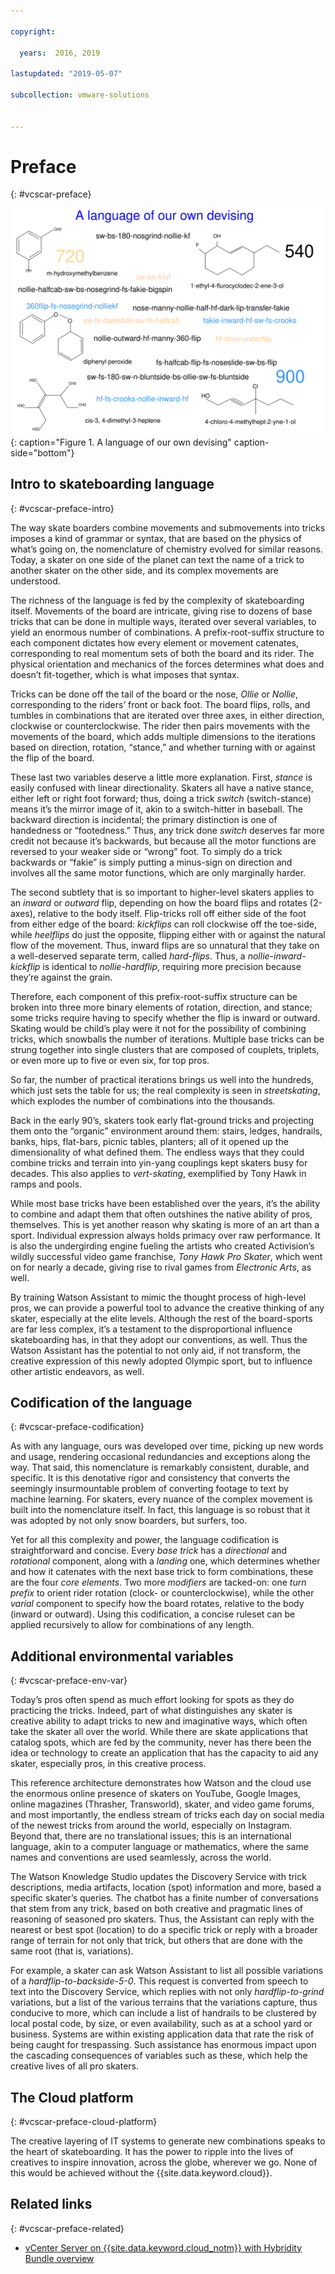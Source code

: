 ```yaml
---

copyright:

  years:  2016, 2019

lastupdated: "2019-05-07"

subcollection: vmware-solutions


---
```


# Preface
{: #vcscar-preface}

![A Language of our own devising](../../images/vcscar-alood.svg "A Language of our own devising"){: caption="Figure 1. A language of our own devising" caption-side="bottom"}

## Intro to skateboarding language
{: #vcscar-preface-intro}

The way skate boarders combine movements and submovements into tricks
imposes a kind of grammar or syntax, that are based on the physics of what’s
going on, the nomenclature of chemistry evolved for similar reasons. Today, a skater on one side of the planet can
text the name of a trick to another skater on the other side, and its
complex movements are understood.

The richness of the language is fed by the complexity of skateboarding
itself. Movements of the board are intricate, giving rise to dozens of
base tricks that can be done in multiple ways, iterated over several
variables, to yield an enormous number of combinations. A
prefix-root-suffix structure to each component dictates how every
element or movement catenates, corresponding to real momentum sets of
both the board and its rider. The physical orientation and mechanics of
the forces determines what does and doesn’t fit-together, which is
what imposes that syntax.

Tricks can be done off the tail of the board or the nose, *Ollie* or
*Nollie*, corresponding to the riders’ front or back foot. The board
flips, rolls, and tumbles in combinations that are iterated over three axes, in
either direction, clockwise or counterclockwise. The
rider then pairs movements with the movements of the board, which adds multiple
dimensions to the iterations based on direction, rotation,
“stance,” and whether turning with or against the flip of the
board.

These last two variables deserve a little more explanation. First, *stance* is easily confused with linear directionality. Skaters all have a native stance, either left or right foot forward; thus, doing a trick *switch* (switch-stance) means it’s the mirror image of it, akin to a switch-hitter in baseball. The backward direction is incidental; the primary distinction is one of handedness or “footedness.”  Thus, any trick done *switch* deserves far more credit not because it’s backwards, but because all the motor functions are reversed to your weaker side or “wrong” foot. To simply do a trick backwards or “fakie” is simply putting a minus-sign on direction and involves all the same motor functions, which are only marginally harder.

The second subtlety that is so important to higher-level skaters
applies to an *inward* or *outward* flip, depending on how the board
flips and rotates (2-axes), relative to the body itself. Flip-tricks
roll off either side of the foot from either edge of the board:
*kickflips* can roll clockwise off the toe-side, while *heelflips* do
just the opposite, flipping either with or against the natural flow of
the movement. Thus, inward flips are so unnatural that they take on a
well-deserved separate term, called *hard-flips*. Thus, a
*nollie-inward-kickflip* is identical to *nollie-hardflip*, requiring
more precision because they’re against the grain.

Therefore, each component of this prefix-root-suffix structure can be broken into three more binary elements of rotation, direction, and stance; some tricks require having to specify whether the flip is inward or outward. Skating would be child’s play were it not for the possibility of combining tricks, which snowballs the number of iterations. Multiple base tricks can be strung together into single clusters that are composed of couplets, triplets, or even more up to five or even six, for top pros.

So far, the number of practical iterations brings us well into the
hundreds, which just sets the table for us; the real complexity is seen
in *streetskating*, which explodes the number of combinations into the
thousands.

Back in the early 90’s, skaters took early flat-ground tricks
and projecting them onto the “organic” environment around them: stairs,
ledges, handrails, banks, hips, flat-bars, picnic tables, planters; all
of it opened up the dimensionality of what defined them. The endless
ways that they could combine tricks and terrain into yin-yang couplings
kept skaters busy for decades. This also applies to *vert-skating*,
exemplified by Tony Hawk in ramps and pools.

While most base tricks have been established over the years, it’s the
ability to combine and adapt them that often outshines the native
ability of pros, themselves. This is yet another reason why skating is
more of an art than a sport. Individual expression always holds primacy
over raw performance. It is also the undergirding engine fueling the
artists who created Activision’s wildly successful video game franchise,
*Tony Hawk Pro Skater*, which went on for nearly a decade, giving rise
to rival games from *Electronic Arts*, as well.

By training Watson Assistant to mimic the thought process of high-level
pros, we can provide a powerful tool to advance the creative thinking
of any skater, especially at the elite levels. Although the rest of the
board-sports are far less complex, it’s a testament to the
disproportional influence skateboarding has, in that they adopt our
conventions, as well. Thus the Watson Assistant has the potential to not
only aid, if not transform, the creative expression of this newly
adopted Olympic sport, but to influence other artistic endeavors, as
well.

## Codification of the language
{: #vcscar-preface-codification}

As with any language, ours was developed over time, picking up new words
and usage, rendering occasional redundancies and exceptions along the
way. That said, this nomenclature is remarkably consistent, durable, and
specific. It is this denotative rigor and consistency that converts
the seemingly insurmountable problem of converting footage to text by
machine learning. For skaters, every nuance of the complex movement is
built into the nomenclature itself. In fact, this language is so robust
that it was adopted by not only snow boarders, but surfers, too.

Yet for all this complexity and power, the language codification is
straightforward and concise. Every *base trick* has a *directional* and
*rotational* component, along with a *landing* one, which determines whether
and how it catenates with the next base trick to form combinations,
these are the four *core elements*. Two more *modifiers* are tacked-on:
one *turn prefix* to orient rider rotation (clock- or
counterclockwise), while the other *varial* component to specify how
the board rotates, relative to the body (inward or outward). Using this
codification, a concise ruleset can be applied recursively to allow for
combinations of any length.

## Additional environmental variables
{: #vcscar-preface-env-var}

Today’s pros often spend as much effort looking for spots as they do
practicing the tricks. Indeed, part of what distinguishes any skater is creative ability to adapt  tricks to new and imaginative ways, which often take the skater all over the world. While there are skate applications
that catalog spots, which are fed by the community, never has
there been the idea or technology to create an application that has the capacity
to aid any skater, especially pros, in this creative process.

This reference architecture demonstrates how Watson and the cloud
use the enormous online presence of skaters on YouTube, Google
Images, online magazines (Thrasher, Transworld), skater, and video game
forums, and most importantly, the endless stream of tricks each day on
social media of the newest tricks from around the world, especially on
Instagram. Beyond that, there are no translational issues; this is an
international language, akin to a computer language or mathematics,
where the same names and conventions are used seamlessly, across the
world.

The Watson Knowledge Studio updates the Discovery Service with trick
descriptions, media artifacts, location (spot) information and more,
based a specific skater’s queries. The chatbot has a finite number of
conversations that stem from any trick, based on both creative
and pragmatic lines of reasoning of seasoned pro skaters. Thus, the
Assistant can reply with the nearest or best spot (location) to do a
specific trick or reply with a broader range of terrain for not only
that trick, but others that are done with the same root (that is, variations).

For example, a skater can ask Watson Assistant to list all possible
variations of a *hardflip-to-backside-5-0*. This request is converted
from speech to text into the Discovery Service, which replies with not only
*hardflip-to-grind* variations, but a list of the various terrains that the
variations capture, thus conducive to more, which can include
a list of handrails to be clustered by local postal code, by size, or even
availability, such as at a school yard or business. Systems are within existing application data that rate the risk of being caught for
trespassing. Such assistance has enormous impact upon the
cascading consequences of variables such as these, which help the
creative lives of all pro skaters.

## The Cloud platform
{: #vcscar-preface-cloud-platform}

The creative layering of IT systems to generate new combinations speaks
to the heart of skateboarding. It has the power to ripple into the lives
of creatives to inspire innovation, across the globe, wherever we go.
None of this would be achieved without the {{site.data.keyword.cloud}}.

## Related links
{: #vcscar-preface-related}

* [vCenter Server on {{site.data.keyword.cloud_notm}} with Hybridity Bundle overview](/docs/services/vmwaresolutions/archiref/vcs?topic=vmware-solutions-vcs-hybridity-intro)
